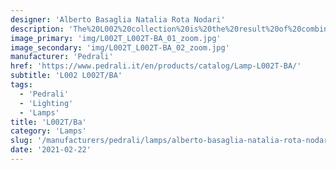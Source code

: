 ```yaml
---
designer: 'Alberto Basaglia Natalia Rota Nodari'
description: 'The%20L002%20collection%20is%20the%20result%20of%20combining%20two%20moulded%20polycarbonate%20shells%20and%20it%20stands%20out%20for%20its%20soft%20and%20sinuous%20shapes.%20Floor%20lamp%20with%20two%20injection%20moulded%20polycarbonate%20diffusers%20%D8%20520mm%2C%20steel%20base%20and%20stem.%20Foot%20pedal%20to%20swith%20on.'
image_primary: 'img/L002T_L002T-BA_01_zoom.jpg'
image_secondary: 'img/L002T_L002T-BA_02_zoom.jpg'
manufacturer: 'Pedrali'
href: 'https://www.pedrali.it/en/products/catalog/Lamp-L002T-BA/'
subtitle: 'L002 L002T/BA'
tags:
  - 'Pedrali'
  - 'Lighting'
  - 'Lamps'
title: 'L002T/Ba'
category: 'Lamps'
slug: '/manufacturers/pedrali/lamps/alberto-basaglia-natalia-rota-nodari-l-002-t-ba'
date: '2021-02-22'
---
```


